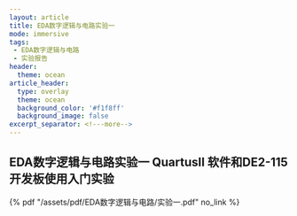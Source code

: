 ```yaml
---
layout: article
title: EDA数字逻辑与电路实验一
mode: immersive
tags:
 - EDA数字逻辑与电路
 - 实验报告
header:
  theme: ocean
article_header:
  type: overlay
  theme: ocean
  background_color: '#f1f8ff'
  background_image: false
excerpt_separator: <!---more-->
---
```


## EDA数字逻辑与电路实验一 QuartusII 软件和DE2-115 开发板使用入门实验

<!---more-->

{% pdf "/assets/pdf/EDA数字逻辑与电路/实验一.pdf" no_link %}